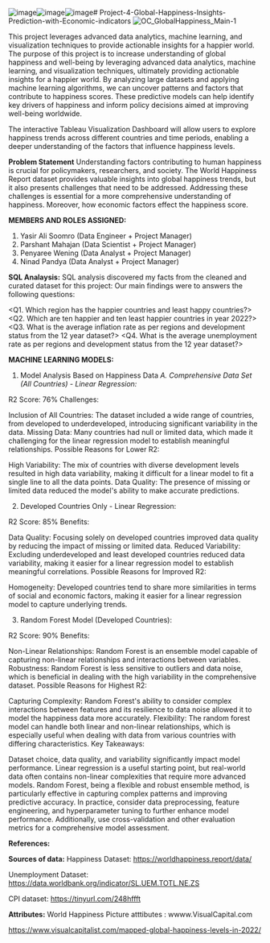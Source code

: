 ![image](https://github.com/Yasir-09/Project-4-Global-Happiness-Insights-Prediction-with-Economic-indicators/assets/131497346/d26c7495-16b8-4c90-9b29-dc8c2ae76e00)![image](https://github.com/Yasir-09/Project-4-Global-Happiness-Insights-Prediction-with-Economic-indicators/assets/131497346/8c6d6879-841e-4d78-819d-b33e5d89c720)![image](https://github.com/Yasir-09/Project-4-Global-Happiness-Insights-Prediction-with-Economic-indicators/assets/131497346/26aee66f-856e-409a-b587-6f6ea358c012)# Project-4-Global-Happiness-Insights-Prediction-with-Economic-indicators
![OC_GlobalHappiness_Main-1](https://github.com/Yasir-09/Project-4-Global-Happiness-Insights-Prediction-with-Economic-indicators/assets/131497346/b128adb9-16d8-46ae-b55f-f94a6a47728b)


This project leverages advanced data analytics, machine learning, and visualization techniques to provide actionable insights for a happier world.
The purpose of this project is to increase understanding of global happiness and well-being by leveraging advanced data analytics, machine learning, and visualization techniques, ultimately providing actionable insights for a happier world. 
By analyzing large datasets and applying machine learning algorithms, we can uncover patterns and factors that contribute to happiness scores. These predictive models can help identify key drivers of happiness and inform policy decisions aimed at improving well-being worldwide. 

The interactive Tableau Visualization Dashboard will allow users to explore happiness trends across different countries and time periods, enabling a deeper understanding of the factors that influence happiness levels. 

**Problem Statement**
Understanding factors contributing to human happiness is crucial for policymakers, researchers, and society. The World Happiness Report dataset provides valuable insights into global happiness trends, but it also presents challenges that need to be addressed. Addressing these challenges is essential for a more comprehensive understanding of happiness. Moreover, how economic factors effect the happiness score.


**MEMBERS AND ROLES ASSIGNED:**
1.	Yasir Ali Soomro (Data Engineer + Project Manager)
2.	Parshant Mahajan (Data Scientist + Project Manager)
3.	Penyaree Wening (Data Analyst + Project Manager)
4.	Ninad Pandya (Data Analyst + Project Manager)

**SQL Analaysis:**
SQL analysis discovered my facts from the cleaned and curated dataset for this project: Our main findings were to answers the following questions:

<Q1. Which region has the happier countries and least happy countries?>
<Q2. Which are ten happier and ten least happier countries in year 2022?>
<Q3. What is the average inflation rate as per regions and development status from the 12 year dataset?>
<Q4. What is the average unemployment rate as per regions and development status from the 12 year dataset?>


**MACHINE LEARNING MODELS:** 
1. Model Analysis Based on Happiness Data
*A. Comprehensive Data Set (All Countries) - Linear Regression:*

R2 Score: 76%
Challenges:

Inclusion of All Countries: The dataset included a wide range of countries, from developed to underdeveloped, introducing significant variability in the data.
Missing Data: Many countries had null or limited data, which made it challenging for the linear regression model to establish meaningful relationships.
Possible Reasons for Lower R2:

High Variability: The mix of countries with diverse development levels resulted in high data variability, making it difficult for a linear model to fit a single line to all the data points.
Data Quality: The presence of missing or limited data reduced the model's ability to make accurate predictions.


2. Developed Countries Only - Linear Regression:

R2 Score: 85%
Benefits:

Data Quality: Focusing solely on developed countries improved data quality by reducing the impact of missing or limited data.
Reduced Variability: Excluding underdeveloped and least developed countries reduced data variability, making it easier for a linear regression model to establish meaningful correlations.
Possible Reasons for Improved R2:

Homogeneity: Developed countries tend to share more similarities in terms of social and economic factors, making it easier for a linear regression model to capture underlying trends.


3. Random Forest Model (Developed Countries):

R2 Score: 90%
Benefits:

Non-Linear Relationships: Random Forest is an ensemble model capable of capturing non-linear relationships and interactions between variables.
Robustness: Random Forest is less sensitive to outliers and data noise, which is beneficial in dealing with the high variability in the comprehensive dataset.
Possible Reasons for Highest R2:

Capturing Complexity: Random Forest's ability to consider complex interactions between features and its resilience to data noise allowed it to model the happiness data more accurately.
Flexibility: The random forest model can handle both linear and non-linear relationships, which is especially useful when dealing with data from various countries with differing characteristics.
Key Takeaways:

Dataset choice, data quality, and variability significantly impact model performance.
Linear regression is a useful starting point, but real-world data often contains non-linear complexities that require more advanced models.
Random Forest, being a flexible and robust ensemble method, is particularly effective in capturing complex patterns and improving predictive accuracy.
In practice, consider data preprocessing, feature engineering, and hyperparameter tuning to further enhance model performance. Additionally, use cross-validation and other evaluation metrics for a comprehensive model assessment.


**References:**

**Sources of data:** 
Happiness Dataset: https://worldhappiness.report/data/

Unemployment Dataset: https://data.worldbank.org/indicator/SL.UEM.TOTL.NE.ZS

CPI dataset: https://tinyurl.com/248hffft

**Attributes:**
World Happiness Picture atttibutes : wwww.VisualCapital.com 

https://www.visualcapitalist.com/mapped-global-happiness-levels-in-2022/


